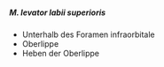 ---
---
##### M. levator labii superioris
*   Unterhalb des Foramen infraorbitale
*   Oberlippe
*   Heben der Oberlippe